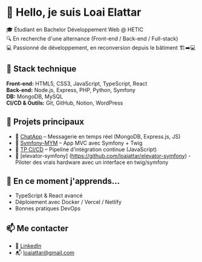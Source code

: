 # 👋 Hello, je suis Loai Elattar

🎓 Étudiant en Bachelor Développement Web @ HETIC  
🔍 En recherche d'une alternance (Front-end / Back-end / Full-stack)  
💻 Passionné de développement, en reconversion depuis le bâtiment 🏗️➡️💻

## 🚀 Stack technique

**Front-end:** HTML5, CSS3, JavaScript, TypeScript, React  
**Back-end:** Node.js, Express, PHP, Python, Symfony  
**DB:** MongoDB, MySQL  
**CI/CD & Outils:** Git, GitHub, Notion, WordPress

## 📌 Projets principaux

- 🔗 [ChatApp](https://github.com/loaiattar/chatApp) – Messagerie en temps réel (MongoDB, Express.js, JS)
- 🔗 [Symfony-MYM](https://github.com/loaiattar/Symfony-MYM) – App MVC avec Symfony + Twig
- 🔗 [TP CI/CD](https://github.com/loaiattar/TP-CI-CD) – Pipeline d’intégration continue (JavaScript)
- 🔗 [elevator-symfony] (https://github.com/loaiattar/elevator-symfony) - Piloter des vrais hardware avec un interface en twig/symfony 

## 🧠 En ce moment j'apprends...

- TypeScript & React avancé  
- Déploiement avec Docker / Vercel / Netlify  
- Bonnes pratiques DevOps  

## 📫 Me contacter

- 💼 [LinkedIn](https://www.linkedin.com/in/loai-elattar-197385105/)  
- 📬 loaiattar@gmail.com
